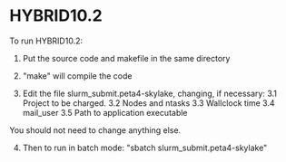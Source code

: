 # HYBRID10.2
To run HYBRID10.2:

1. Put the source code and makefile in the same directory

2. "make" will compile the code

3. Edit the file slurm_submit.peta4-skylake, changing, if necessary:
  3.1 Project to be charged.
  3.2 Nodes and ntasks
  3.3 Wallclock time
  3.4 mail_user
  3.5 Path to application executable
  
You should not need to change anything else.

4. Then to run in batch mode: "sbatch slurm_submit.peta4-skylake"
